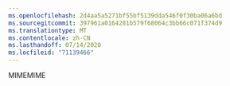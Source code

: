 ```yaml
---
ms.openlocfilehash: 2d4aa5a5271bf55bf5139dda546f0f30ba06a6bd
ms.sourcegitcommit: 397961a0164281b579f68064c3bb66c071f374d9
ms.translationtype: MT
ms.contentlocale: zh-CN
ms.lasthandoff: 07/14/2020
ms.locfileid: "71139466"
---
```

<span data-ttu-id="d803c-101">MIME</span><span class="sxs-lookup"><span data-stu-id="d803c-101">MIME</span></span>